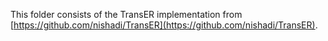 This folder consists of the TransER implementation from [https://github.com/nishadi/TransER](https://github.com/nishadi/TransER).
